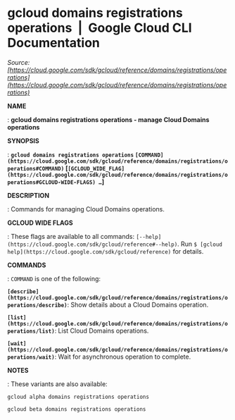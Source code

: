 # gcloud domains registrations operations  |  Google Cloud CLI Documentation

*Source: [https://cloud.google.com/sdk/gcloud/reference/domains/registrations/operations](https://cloud.google.com/sdk/gcloud/reference/domains/registrations/operations)*

**NAME**

: **gcloud domains registrations operations - manage Cloud Domains operations**

**SYNOPSIS**

: **`gcloud domains registrations operations` `[COMMAND](https://cloud.google.com/sdk/gcloud/reference/domains/registrations/operations#COMMAND)` [`[GCLOUD_WIDE_FLAG](https://cloud.google.com/sdk/gcloud/reference/domains/registrations/operations#GCLOUD-WIDE-FLAGS) …`]**

**DESCRIPTION**

: Commands for managing Cloud Domains operations.

**GCLOUD WIDE FLAGS**

: These flags are available to all commands: `[--help](https://cloud.google.com/sdk/gcloud/reference#--help)`.
Run `$ [gcloud help](https://cloud.google.com/sdk/gcloud/reference)` for details.

**COMMANDS**

: ``COMMAND`` is one of the following:

**`[describe](https://cloud.google.com/sdk/gcloud/reference/domains/registrations/operations/describe)`**:
Show details about a Cloud Domains operation.

**`[list](https://cloud.google.com/sdk/gcloud/reference/domains/registrations/operations/list)`**:
List Cloud Domains operations.

**`[wait](https://cloud.google.com/sdk/gcloud/reference/domains/registrations/operations/wait)`**:
Wait for asynchronous operation to complete.

**NOTES**

: These variants are also available:

```
gcloud alpha domains registrations operations
```

```
gcloud beta domains registrations operations
```